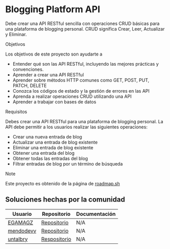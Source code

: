 #  Blogging Platform API 

Debe crear una API RESTful sencilla con operaciones CRUD 
básicas para una plataforma de blogging personal. CRUD significa Crear, 
Leer, Actualizar y Eliminar.

Objetivos

Los objetivos de este proyecto son ayudarte a

* Entender qué son las API RESTful, incluyendo las mejores prácticas y convenciones.
* Aprender a crear una API RESTful
* Aprender sobre métodos HTTP comunes como GET, POST, PUT, PATCH, DELETE
* Conozca los códigos de estado y la gestión de errores en las API
* Aprenda a realizar operaciones CRUD utilizando una API
* Aprender a trabajar con bases de datos

Requisitos

Debes crear una API RESTful para una plataforma de blogging personal. La API
debe permitir a los usuarios realizar las siguientes operaciones:

* Crear una nueva entrada de blog
* Actualizar una entrada de blog existente
* Eliminar una entrada de blog existente
* Obtener una entrada del blog
* Obtener todas las entradas del blog
* Filtrar entradas de blog por un término de búsqueda

> [!NOTE]
> Este proyecto es obtenido de la página de <a href="https://roadmap.sh/projects/blogging-platform-api">roadmap.sh</a>

## Soluciones hechas por la comunidad
|Usuario|Repositorio| Documentación |
|-------|-----------|---------|
| <a href="https://github.com/EGAMAGZ">EGAMAGZ</a> |<a href="https://github.com/EGAMAGZ/Blogging-Platform-API">Repositorio</a> | N/A |
| <a href="https://github.com/mendodevv">mendodevv</a> |<a href="https://github.com/mendodevv/Blogging-Platform-API/tree/mendodev-solution">Repositorio</a> | N/A |
| <a href="https://github.com/untalbry">untalbry</a> | <a href="https://github.com/untalbry/Blogging-Platform-API">Respositorio</a>  | N/A | 
